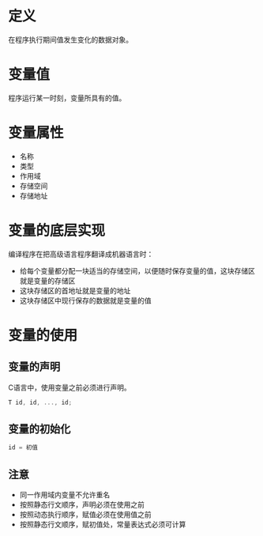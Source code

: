 # 定义
在程序执行期间值发生变化的数据对象。

# 变量值
程序运行某一时刻，变量所具有的值。

# 变量属性
- 名称
- 类型
- 作用域
- 存储空间
- 存储地址

# 变量的底层实现
编译程序在把高级语言程序翻译成机器语言时：
- 给每个变量都分配一块适当的存储空间，以便随时保存变量的值，这块存储区就是变量的存储区
- 这块存储区的首地址就是变量的地址
- 这块存储区中现行保存的数据就是变量的值

# 变量的使用
## 变量的声明
C语言中，使用变量之前必须进行声明。
```c
T id, id, ..., id;
```
## 变量的初始化
```c
id = 初值
```
## 注意
- 同一作用域内变量不允许重名
- 按照静态行文顺序，声明必须在使用之前
- 按照动态执行顺序，赋值必须在使用值之前
- 按照静态行文顺序，赋初值处，常量表达式必须可计算